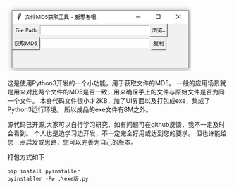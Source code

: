 ![CSDN图标](https://github.com/feng8088/getfilemd5/blob/main/1688.png)

这是使用Python3开发的一个小功能，用于获取文件的MD5。
一般的应用场景就是用来对比两个文件的MD5是否一致，用来确保手上的文件与原始文件是否为同一个文件。
本身代码文件很小才2KB，加了UI界面以及打包成exe，集成了Python3运行环境。
所以成品的exe文件有8M之外。

源代码已开源,大家可以自行学习研究，如有问题可在github反馈，我不一定及时会看到。
个人也是边学习边开发，不一定完全好用或达到您的要求。
但也许能给您一点启发或思路，您可以完善为自己的版本。

打包方式如下
```
pip install pyinstaller
pyinstaller -Fw .\exe版.py
```
